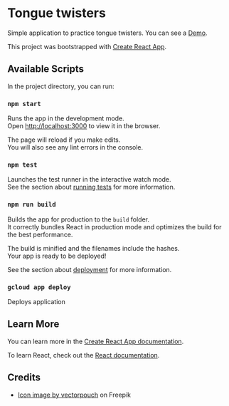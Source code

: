 # Tongue twisters

Simple application to practice tongue twisters. You can see a [Demo](https://tongue-twisters-371512.nw.r.appspot.com/).

This project was bootstrapped with [Create React App](https://github.com/facebook/create-react-app).

## Available Scripts

In the project directory, you can run:

### `npm start`

Runs the app in the development mode.\
Open [http://localhost:3000](http://localhost:3000) to view it in the browser.

The page will reload if you make edits.\
You will also see any lint errors in the console.

### `npm test`

Launches the test runner in the interactive watch mode.\
See the section about [running tests](https://facebook.github.io/create-react-app/docs/running-tests) for more information.

### `npm run build`

Builds the app for production to the `build` folder.\
It correctly bundles React in production mode and optimizes the build for the best performance.

The build is minified and the filenames include the hashes.\
Your app is ready to be deployed!

See the section about [deployment](https://facebook.github.io/create-react-app/docs/deployment) for more information.

### `gcloud app deploy`
Deploys application

## Learn More

You can learn more in the [Create React App documentation](https://facebook.github.io/create-react-app/docs/getting-started).

To learn React, check out the [React documentation](https://reactjs.org/).

## Credits
- <a href="https://www.freepik.com/free-vector/woman-mouth-icon-set-red-sexy-lips-expressing-emotions_6823178.htm#page=2&query=tongue&position=18&from_view=keyword#position=18&page=2&query=tongue">Icon image by vectorpouch</a> on Freepik